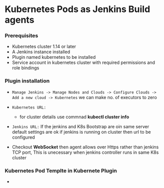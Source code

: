 # **Kubernetes Pods as Jenkins Build agents**

### **Prerequisites**
 * Kubernetes cluster 1.14 or later
 * A Jenkins instance installed
 *  Plugin named kubernetes to be installed 
 *  Service account in kubernetes cluster with required permissions and role bindings
  

### **Plugin installation**  
*  `Manage Jenkins -> Manage Nodes and Clouds -> Configure Clouds -> Add a new cloud -> Kubernetes`  we can make no. of executors to zero 

* `Kubernetes URL:`
    *  for cluster details use commnad **kubectl cluster info**
* `Jenkins URL:` If the jenkins and K8s Bootstrap are oin same server default settings are ok if jenkins is running on cluster then url to be configured


* Checkout **WebSocket** then agent allows over Https rather than jenkins TCP port, This is unecessary when jenkins controller runs in same K8s cluster 

### **Kubernetes Pod Templte in Kubernete Plugin**
 * 
